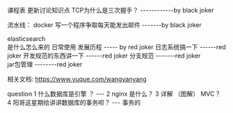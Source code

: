 课程表
更新讨论知识点 
TCP为什么是三次握手？ ------------by black joker   

流水线：
docker 写一个程序争取每天能发出邮件  -------by black joker 

elasticsearch  
是什么怎么来的 日常使用 发展历程     ----- by red joker 
日志系统搞一下                    ------red joker 
开发规范的东西讲一下               ------red joker
分支规范                         -------red joker   
jar包管理                      --------red joker 








相关文档: https://www.yuque.com/wangyanyang


question
1 什么数据库是引擎 ？   ---
2 nginx 是什么？
3 详解 （图解） MVC？  
4 阳哥这星期给讲讲数据库的事务呗？   --- 事务的   
